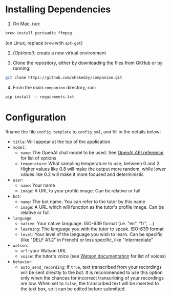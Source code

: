 # Installing Dependencies

1. On Mac, run:
```bash
brew install portaudio ffmpeg
```
(on Linux, replace `brew` with `apt-get`)

2. _(Optional):_ create a new virtual environment

3. Clone the repository, either by downloading the files
from GitHub or by running:
```bash
git clone https://github.com/shakedzy/companion.git
```

4. From the main `companion` directory, run:
```bash
pip install -r requirments.txt
```


# Configuration
Rname the file `config.template` to `config.yml`, and fill in the details below:

* `title`: Will appear at the top of the application
* `model`:
  * `name`: The OpenAI chat model to be used. See [OpenAI API reference](https://platform.openai.com/docs/api-reference/chat) for list of options
  * `temperature`: What sampling temperature to use, between 0 and 2. Higher values like 0.8 will make the output more random, while lower values like 0.2 will make it more focused and deterministic
* `user`:
  * `name`: Your name
  * `image`: A URL to your profile image. Can be relative or full
* `bot`:
  * `name`: The bot name. You can refer to the tutor by this name
  * `image`: A URL which will function as the tutor's profile image. Can be relative or full
* `language`:
  * `native`: Your native language. ISO-639 format (i.e. "en", "fr", ...)
  * `learning`: The language you with the tutor to speak. ISO-639 format
  * `level`: Your level of the language you wish to learn. Can be specific (like "DELF A1.2" in French) or less specific, like "intermediate"
* `watson`:
  * `url`: your Watson URL
  * `voice`: the tutor's voice (see [Watson documentation](https://cloud.ibm.com/apidocs/text-to-speech?code=python#listvoices) for list of voices)
* `behavior`:
  * `auto_send_recording`: If `true`, text transcribed from your recordings will be sent directly to the bot. It is recommended
to use this option only when the chances for incorrect transcribing of your recordings are low. When set
to `false`, the transcribed text will be inserted to the text box, so it can be edited before submitted.

